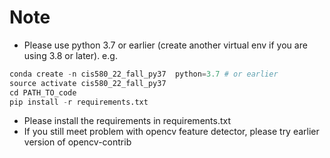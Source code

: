 # Note

- Please use python 3.7 or earlier (create another virtual env if you are using 3.8 or later). e.g. 
```python
conda create -n cis580_22_fall_py37  python=3.7 # or earlier
source activate cis580_22_fall_py37
cd PATH_TO_code
pip install -r requirements.txt
```
- Please install the requirements in requirements.txt
- If you still meet problem with opencv feature detector, please try earlier version of opencv-contrib
